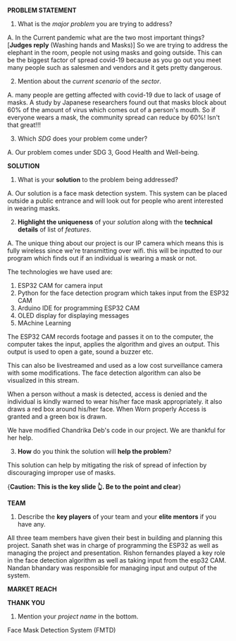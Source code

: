 __PROBLEM STATEMENT__

1. What is the *major problem* you are trying to address?

A. In the Current pandemic what are the two most important things? \[**Judges reply** (Washing hands and Masks)\] So we are trying to address the elephant in the room, people not using masks and going outside. This can be the biggest factor of spread covid-19 because as you go out you meet many people such as salesmen and vendors and it gets pretty dangerous.

2. Mention about the *current scenario* of the *sector*.

A. many people are getting affected with covid-19 due to lack of usage of masks. A study by Japanese researchers found out that masks block about 60% of the amount of virus which comes out of a person's mouth. So if everyone wears a mask, the community spread can reduce by 60%! Isn't that great!!!

3. Which *SDG* does your problem come under?

A. Our problem comes under SDG 3, Good Health and Well-being.


__SOLUTION__

1. What is your **solution** to the problem being addressed?

A. Our solution is a face mask detection system. This system can be placed outside a public entrance and will look out for people who arent interested in wearing masks.

2. **Highlight the uniqueness** of your *solution* along with the **technical details** of list of *features*.

A. The unique thing about our project is our IP camera which means this is fully wireless since we're transmitting over wifi. this will be inputted to our program which finds out if an individual is wearing a mask or not.

The technologies we have used are:
  1. ESP32 CAM for camera input
  2. Python for the face detection program which takes input from the ESP32 CAM
  3. Arduino IDE for programming ESP32 CAM
  4. OLED display for displaying messages
  5. MAchine Learning

The ESP32 CAM records footage and passes it on to the computer, the computer takes the input, applies the algorithm and gives an output. This output is used to open a gate, sound a buzzer etc.

This can also be livestreamed and used as a low cost surveillance camera with some modifications. The face detection algorithm can also be visualized in this stream.

When a person without a mask is detected, access is denied and the individual is kindly warned to wear his/her face mask appropriately.
it also draws a red box around his/her face.
When Worn properly Access is granted and a green box is drawn.


We have modified Chandrika Deb's code in our project. We are thankful for her help.

3. **How** do you think the solution will **help the problem**?

This solution can help by mitigating the risk of spread of infection by discouraging improper use of masks.

{**Caution: This is the key slide 👆. Be to the point and clear**}


__TEAM__

1. Describe the **key players** of your team and your **elite mentors** if you have any.

All three team members have given their best in building and planning this project. Sanath shet was in charge of programming the ESP32 as well as managing the project and presentation. Rishon fernandes played a key role in the face detection algorithm as well as taking input from the esp32 CAM. Nandan bhandary was responsible for managing input and output of the system.

__MARKET REACH__


__THANK YOU__

1. Mention your *project name* in the bottom.

Face Mask Detection System (FMTD)
